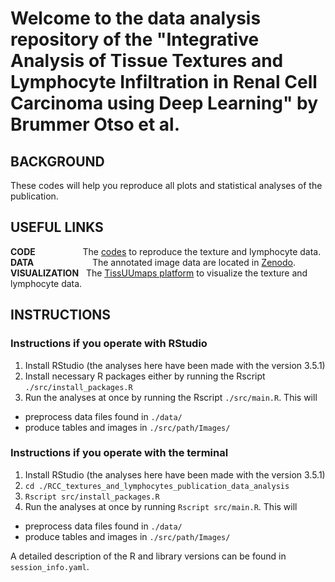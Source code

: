 # Welcome to the data analysis repository of the "Integrative Analysis of Tissue Textures and Lymphocyte Infiltration in Renal Cell Carcinoma using Deep Learning" by Brummer Otso et al.


## BACKGROUND
These codes will help you reproduce all plots and statistical analyses of the publication.  


## USEFUL LINKS
**CODE** &emsp; &emsp; &emsp; &emsp; The [codes](https://version.helsinki.fi/hus_hematology/tcga-kirc-immunology) to reproduce the texture and lymphocyte data.  
**DATA** &emsp; &emsp; &emsp; &emsp; &emsp; The annotated image data are located in [Zenodo](https://zenodo.org/deposit/6384627).  
**VISUALIZATION** &nbsp; The [TissUUmaps platform](http://hruh-20.it.helsinki.fi/rcc_texture_lymphocytes/) to visualize the texture and lymphocyte data.



## INSTRUCTIONS

### Instructions if you operate with RStudio
1. Install RStudio (the analyses here have been made with the version 3.5.1)
2. Install necessary R packages either by running the Rscript `./src/install_packages.R`
3. Run the analyses at once by running the Rscript `./src/main.R`. This will
- preprocess data files found in `./data/`
- produce tables and images in `./src/path/Images/`


### Instructions if you operate with the terminal
1. Install RStudio (the analyses here have been made with the version 3.5.1)
2. `cd ./RCC_textures_and_lymphocytes_publication_data_analysis`
3. `Rscript src/install_packages.R`
4. Run the analyses at once by running `Rscript src/main.R`. This will
- preprocess data files found in `./data/`
- produce tables and images in `./src/path/Images/`


A detailed description of  the R and library versions can be found in `session_info.yaml`.
